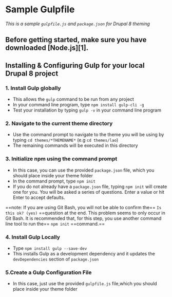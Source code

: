 # Sample Gulpfile

*This is a sample `gulpfile.js` and `package.json` for Drupal 8 theming*

Before getting started, make sure you have downloaded [Node.js][1]. 
---

## Installing & Configuring Gulp for your local Drupal 8 project

### 1. Install Gulp globally 
+ This allows the `gulp` command to be run from any project 
+ In your command line program, type `npm install gulp-cli -g`
+ Test your installation by typing `gulp -v` in your command line program

### 2. Navigate to the current theme directory
+ Use the command prompt to navigate to the theme you will be using by typing `cd themes/*THEMENAME*` (e.g `cd themes/lao`)
+ The remaining commands will be executed in this directory

### 3. Initialize npm using the command prompt 
+ In this case, you can use the provided `package.json` file, which you should place inside your theme folder
+ In the command prompt, type `npm init`
+ If you do not already have a `package.json` file, typing `npm init` will create one for you. You will be asked a series of questions. Enter a value or hit Enter to accept defaults.

==note: If you are using Git Bash, you will not be able to confirm the== `Is this ok? (yes)` ==question at the end. This problem seems to only occur in Git Bash. It is recommended that, for this step, you use another command line tool to run the== `npm init` ==command.==

### 4. Install Gulp Locally
+ Type `npm install gulp --save-dev`
+ This installs Gulp as a development dependency and it updates the `devDependencies` section of `package.json`

### 5.Create a Gulp Configuration File
+ In this case, just use the provided `gulpfile.js` file,which you should place inside your theme folder

 



